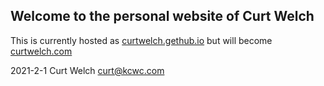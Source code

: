 ## Welcome to the personal website of Curt Welch

This is currently hosted as [curtwelch.gethub.io](https://curtwelch.gethub.io/) but will become [curtwelch.com](http://curtwelch.com/)

2021-2-1 Curt Welch curt@kcwc.com
